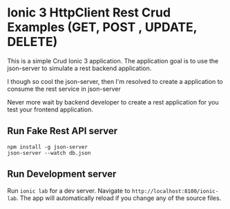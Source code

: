 # Ionic 3 HttpClient Rest Crud Examples (GET, POST , UPDATE, DELETE)

This is a simple Crud Ionic 3 application. The application goal is to use the json-server to simulate a rest backend application.

I though so cool the json-server, then I'm resolved to create a application to consume the rest service in json-server

Never more wait by backend developer to create a rest application for you test your frontend application.
  
## Run Fake Rest API server 

    npm install -g json-server
    json-server --watch db.json 

## Run Development server

Run `ionic lab` for a dev server. Navigate to `http://localhost:8100/ionic-lab`. The app will automatically reload if you change any of the source files.